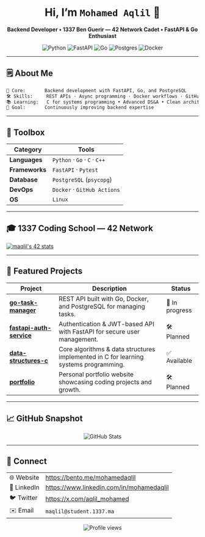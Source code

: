 <!-- GitHub Profile README for **mohamedaqlil** -->

<h1 align="center">Hi, I’m <code>Mohamed Aqlil</code> 👋</h1>
<p align="center">
  <strong>Backend Developer • 1337 Ben Guerir — 42 Network Cadet • FastAPI & Go Enthusiast</strong>
</p>

<p align="center">
  <img alt="Python"     src="https://img.shields.io/badge/Python-3776AB?logo=python&logoColor=white&style=for-the-badge" />
  <img alt="FastAPI"    src="https://img.shields.io/badge/FastAPI-009688?logo=fastapi&logoColor=white&style=for-the-badge" />
  <img alt="Go"         src="https://img.shields.io/badge/Go-00ADD8?logo=go&logoColor=white&style=for-the-badge" />
  <img alt="Postgres"   src="https://img.shields.io/badge/PostgreSQL-316192?logo=postgresql&logoColor=white&style=for-the-badge" />
  <img alt="Docker"     src="https://img.shields.io/badge/Docker-2496ED?logo=docker&logoColor=white&style=for-the-badge" />
</p>

---

## 🗒️ About Me

```txt
🔭 Core:       Backend development with FastAPI, Go, and PostgreSQL
🛠️ Skills:     REST APIs · Async programming · Docker workflows · GitHub Actions
📚 Learning:   C for systems programming • Advanced DS&A • Clean architecture
🎯 Goal:       Continuously improving backend expertise
```

---

## 🧰 Toolbox

| Category       | Tools                          |
|----------------|--------------------------------|
| **Languages**  | `Python` · `Go` · `C` · `C++`  |
| **Frameworks** | `FastAPI` · `Pytest`           |
| **Database**   | `PostgreSQL` (`psycopg`)       |
| **DevOps**     | `Docker` · `GitHub Actions`    |
| **OS**         | `Linux`                        |

---

## 🎓 1337 Coding School — 42 Network

[![maqlil's 42 stats](https://badge.mediaplus.ma/greenbinary/maqlil)](https://github.com/oakoudad/badge42)

---

## 📌 Featured Projects

| Project | Description | Status |
|---------|-------------|--------|
| **[go-task-manager](#)** | REST API built with Go, Docker, and PostgreSQL for managing tasks. | 🚧 In progress |
| **[fastapi-auth-service](#)** | Authentication & JWT-based API with FastAPI for secure user management. | 🛠️ Planned |
| **[data-structures-c](#)** | Core algorithms & data structures implemented in C for learning systems programming. | ✅ Available |
| **[portfolio](#)** | Personal portfolio website showcasing coding projects and growth. | 🛠️ Planned |

---

## 📈 GitHub Snapshot

<p align="center">
  <img src="https://github-readme-stats.vercel.app/api?username=mohamedaqlil&show_icons=true&hide_border=true&count_private=true" alt="GitHub Stats" />
</p>

---

## 🤝 Connect

|               |                                                    |
|---------------|----------------------------------------------------|
| 🌐 Website    | <https://bento.me/mohamedaqlil>                    |
| 💼 LinkedIn   | <https://www.linkedin.com/in/mohamedaqlil>         |
| 🐦 Twitter    | <https://x.com/aqlil_mohamed>                      |
| ✉️ Email      | `maqlil@student.1337.ma`                           |

<p align="center">
  <img src="https://komarev.com/ghpvc/?username=mohamedaqlil&style=flat-square&color=blue" alt="Profile views">
</p>
